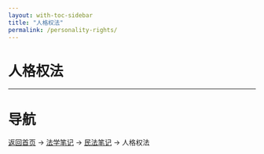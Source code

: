 ```yaml
---
layout: with-toc-sidebar
title: "人格权法"
permalink: /personality-rights/
---
```

# 人格权法

---

# 导航
[返回首页](/) → [法学笔记](/legal-notes/) → [民法笔记](/civil-law/) → 人格权法
